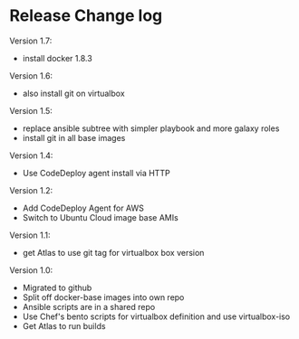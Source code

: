 # Release Change log

Version 1.7:
 - install docker 1.8.3

Version 1.6:
 - also install git on virtualbox

Version 1.5:
 - replace ansible subtree with simpler playbook and more galaxy roles
 - install git in all base images

Version 1.4:
 - Use CodeDeploy agent install via HTTP

Version 1.2:
 - Add CodeDeploy Agent for AWS
 - Switch to Ubuntu Cloud image base AMIs

Version 1.1:
 - get Atlas to use git tag for virtualbox box version

Version 1.0:
 - Migrated to github
 - Split off docker-base images into own repo
 - Ansible scripts are in a shared repo
 - Use Chef's bento scripts for virtualbox definition and use virtualbox-iso
 - Get Atlas to run builds
